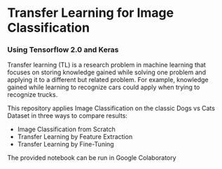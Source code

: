 # Transfer Learning for Image Classification
### Using Tensorflow 2.0 and Keras

Transfer learning (TL) is a research problem in machine learning that focuses on storing knowledge gained while solving one problem and applying it to a different but related problem. For example, knowledge gained while learning to recognize cars could apply when trying to recognize trucks.

This repository applies Image Classification on the classic Dogs vs Cats Dataset in three ways to compare results:
* Image Classification from Scratch
* Transfer Learning by Feature Extraction
* Transfer Learning by Fine-Tuning

The provided notebook can be run in Google Colaboratory
